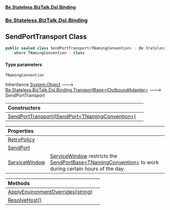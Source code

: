 #### [Be.Stateless.BizTalk.Dsl.Binding](README.md 'README')
### [Be.Stateless.BizTalk.Dsl.Binding](Be.Stateless.BizTalk.Dsl.Binding.md 'Be.Stateless.BizTalk.Dsl.Binding')

## SendPortTransport<TNamingConvention> Class

```csharp
public sealed class SendPortTransport<TNamingConvention> : Be.Stateless.BizTalk.Dsl.Binding.TransportBase<Be.Stateless.BizTalk.Dsl.Binding.Adapter.IOutboundAdapter>
    where TNamingConvention : class
```
#### Type parameters

<a name='Be.Stateless.BizTalk.Dsl.Binding.SendPortTransport_TNamingConvention_.TNamingConvention'></a>

`TNamingConvention`

Inheritance [System.Object](https://docs.microsoft.com/en-us/dotnet/api/System.Object 'System.Object') &#129106; [Be.Stateless.BizTalk.Dsl.Binding.TransportBase&lt;](TransportBase_T_.md 'Be.Stateless.BizTalk.Dsl.Binding.TransportBase<T>')[IOutboundAdapter](IOutboundAdapter.md 'Be.Stateless.BizTalk.Dsl.Binding.Adapter.IOutboundAdapter')[&gt;](TransportBase_T_.md 'Be.Stateless.BizTalk.Dsl.Binding.TransportBase<T>') &#129106; SendPortTransport<TNamingConvention>

| Constructors | |
| :--- | :--- |
| [SendPortTransport(ISendPort&lt;TNamingConvention&gt;)](SendPortTransport_TNamingConvention_.SendPortTransport(ISendPort_TNamingConvention_).md 'Be.Stateless.BizTalk.Dsl.Binding.SendPortTransport<TNamingConvention>.SendPortTransport(Be.Stateless.BizTalk.Dsl.Binding.ISendPort<TNamingConvention>)') | |

| Properties | |
| :--- | :--- |
| [RetryPolicy](SendPortTransport_TNamingConvention_.RetryPolicy.md 'Be.Stateless.BizTalk.Dsl.Binding.SendPortTransport<TNamingConvention>.RetryPolicy') | |
| [SendPort](SendPortTransport_TNamingConvention_.SendPort.md 'Be.Stateless.BizTalk.Dsl.Binding.SendPortTransport<TNamingConvention>.SendPort') | |
| [ServiceWindow](SendPortTransport_TNamingConvention_.ServiceWindow.md 'Be.Stateless.BizTalk.Dsl.Binding.SendPortTransport<TNamingConvention>.ServiceWindow') | [ServiceWindow](SendPortTransport_TNamingConvention_.ServiceWindow.md 'Be.Stateless.BizTalk.Dsl.Binding.SendPortTransport<TNamingConvention>.ServiceWindow') restricts the [SendPortBase&lt;TNamingConvention&gt;](SendPortBase_TNamingConvention_.md 'Be.Stateless.BizTalk.Dsl.Binding.SendPortBase<TNamingConvention>') to work during certain hours             of the day. |

| Methods | |
| :--- | :--- |
| [ApplyEnvironmentOverrides(string)](SendPortTransport_TNamingConvention_.ApplyEnvironmentOverrides(string).md 'Be.Stateless.BizTalk.Dsl.Binding.SendPortTransport<TNamingConvention>.ApplyEnvironmentOverrides(string)') | |
| [ResolveHost()](SendPortTransport_TNamingConvention_.ResolveHost().md 'Be.Stateless.BizTalk.Dsl.Binding.SendPortTransport<TNamingConvention>.ResolveHost()') | |
